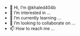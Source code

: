 - 👋 Hi, I’m @khaled404b
- 👀 I’m interested in ...
- 🌱 I’m currently learning ...
- 💞️ I’m looking to collaborate on ...
- 📫 How to reach me ...

<!---
khaled404b/khaled404b is a ✨ special ✨ repository because its `README.md` (this file) appears on your GitHub profile.
You can click the Preview link to take a look at your changes.
--->
